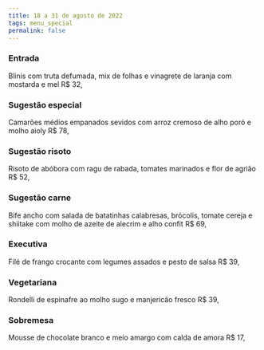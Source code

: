 ```yaml
---
title: 18 a 31 de agosto de 2022
tags: menu_special
permalink: false
---
```

### Entrada

Blinis com truta defumada, mix de folhas e vinagrete de laranja com mostarda e mel R$ 32,

### Sugestão especial

Camarões  médios empanados sevidos com arroz cremoso de alho poró e molho aioly R$ 78,

### Sugestão risoto

Risoto de abóbora com ragu de rabada, tomates marinados e flor de agrião R$ 52,

### Sugestão carne

Bife ancho com salada de batatinhas calabresas, brócolis, tomate cereja e shiitake com molho de azeite de alecrim e alho confit  R$ 69,

### Executiva

Filé de frango crocante com legumes assados e pesto de salsa  R$ 39,

### Vegetariana

Rondelli de espinafre ao molho sugo e manjericão fresco R$ 39,

### Sobremesa

Mousse de chocolate branco e meio amargo com calda de amora  R$ 17,